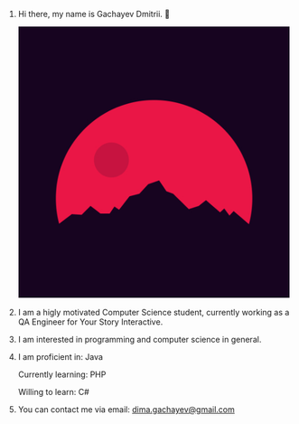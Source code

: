 1. Hi there, my name is Gachayev Dmitrii. 👋
   
   ![images/288754.jpg](images/288754.jpg)
   
3. I am a higly motivated Computer Science student, currently working as a QA Engineer for Your Story Interactive.
4. I am interested in programming and computer science in general.
5. I am proficient in: Java

   Currently learning: PHP

   Willing to learn: C#
8. You can contact me via email: dima.gachayev@gmail.com

